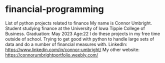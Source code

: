# financial-programming
List of python projects related to finance
My name is Connor Umbright. Student studying finance at the University of Iowa Tippie College of Business. 
Graduation: May 2023
Age:22
I do these projects in my free time outside of school. Trying to get good with python to handle large sets of data and do a number of financial measures with. 
LinkedIn: https://www.linkedin.com/in/connor-umbright/
My other website: https://connorumbrightportfolio.weebly.com/
